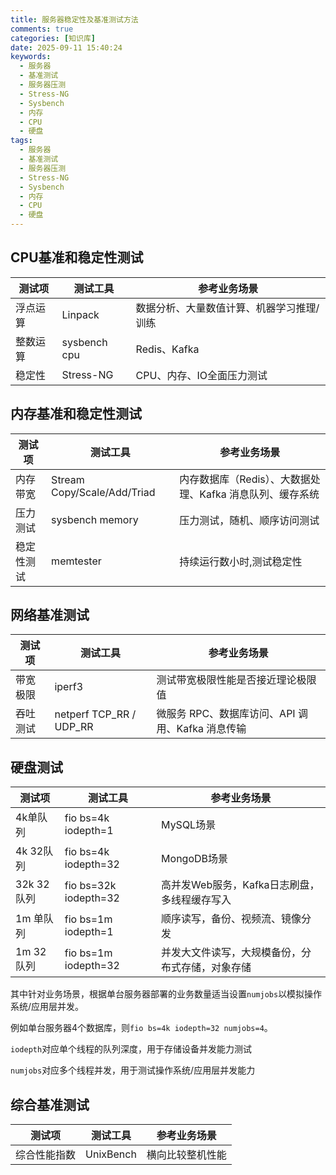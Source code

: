 ```yaml
---
title: 服务器稳定性及基准测试方法
comments: true
categories: [知识库]
date: 2025-09-11 15:40:24
keywords:
  - 服务器
  - 基准测试
  - 服务器压测
  - Stress-NG
  - Sysbench
  - 内存
  - CPU
  - 硬盘
tags:
  - 服务器
  - 基准测试
  - 服务器压测
  - Stress-NG
  - Sysbench
  - 内存
  - CPU
  - 硬盘
---
```


## CPU基准和稳定性测试

|测试项|测试工具|参考业务场景|
|---|---|---|
|浮点运算|Linpack|数据分析、大量数值计算、机器学习推理/训练|
|整数运算|sysbench cpu|Redis、Kafka|
|稳定性|Stress-NG|CPU、内存、IO全面压力测试|

## 内存基准和稳定性测试

|测试项|测试工具|参考业务场景|
|---|---|---|
|内存带宽|Stream Copy/Scale/Add/Triad|内存数据库（Redis）、大数据处理、Kafka 消息队列、缓存系统|
|压力测试|sysbench memory|压力测试，随机、顺序访问测试|
|稳定性测试|memtester|持续运行数小时,测试稳定性|

## 网络基准测试

|测试项|测试工具|参考业务场景|
|---|---|---|
|带宽极限|iperf3|测试带宽极限性能是否接近理论极限值|
|吞吐测试|netperf TCP_RR / UDP_RR|微服务 RPC、数据库访问、API 调用、Kafka 消息传输|

## 硬盘测试

|测试项|测试工具|参考业务场景|
|---|---|---|
|4k单队列|fio bs=4k iodepth=1|MySQL场景|
|4k 32队列|fio bs=4k iodepth=32|MongoDB场景|
|32k 32队列|fio bs=32k iodepth=32|高并发Web服务，Kafka日志刷盘，多线程缓存写入|
|1m 单队列|fio bs=1m iodepth=1|顺序读写，备份、视频流、镜像分发|
|1m 32队列|fio bs=1m iodepth=32|并发大文件读写，大规模备份，分布式存储，对象存储|

其中针对业务场景，根据单台服务器部署的业务数量适当设置`numjobs`以模拟操作系统/应用层并发。

例如单台服务器4个数据库，则`fio bs=4k iodepth=32 numjobs=4`。

`iodepth`对应单个线程的队列深度，用于存储设备并发能力测试

`numjobs`对应多个线程并发，用于测试操作系统/应用层并发能力

## 综合基准测试

|测试项|测试工具|参考业务场景|
|---|---|---|
|综合性能指数|UnixBench|横向比较整机性能|
